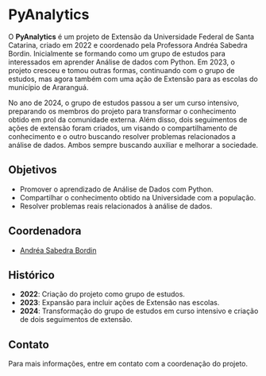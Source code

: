 # PyAnalytics

O **PyAnalytics** é um projeto de Extensão da Universidade Federal de Santa Catarina, criado em 2022 e coordenado pela Professora Andréa Sabedra Bordin. Inicialmente se formando como um grupo de estudos para interessados em aprender Análise de dados com Python. Em 2023, o projeto cresceu e tomou outras formas, continuando com o grupo de estudos, mas agora também com uma ação de Extensão para as escolas do município de Araranguá.

No ano de 2024, o grupo de estudos passou a ser um curso intensivo, preparando os membros do projeto para transformar o conhecimento obtido em prol da comunidade externa. Além disso, dois seguimentos de ações de extensão foram criados, um visando o compartilhamento de conhecimento e o outro buscando resolver problemas relacionados a análise de dados. Ambos sempre buscando auxiliar e melhorar a sociedade.

## Objetivos

- Promover o aprendizado de Análise de Dados com Python.
- Compartilhar o conhecimento obtido na Universidade com a população.
- Resolver problemas reais relacionados à análise de dados.

## Coordenadora

- [Andréa Sabedra Bordin](https://www.linkedin.com/in/andreasabedrabordin/)

## Histórico

- **2022**: Criação do projeto como grupo de estudos.
- **2023**: Expansão para incluir ações de Extensão nas escolas.
- **2024**: Transformação do grupo de estudos em curso intensivo e criação de dois seguimentos de extensão.

## Contato

Para mais informações, entre em contato com a coordenação do projeto.
